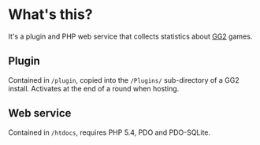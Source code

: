 What's this?
============

It's a plugin and PHP web service that collects statistics about [GG2](http://www.ganggarrison.com/) games.

Plugin
------

Contained in `/plugin`, copied into the `/Plugins/` sub-directory of a GG2
install. Activates at the end of a round when hosting.

Web service
-----------

Contained in `/htdocs`, requires PHP 5.4, PDO and PDO-SQLite.
